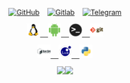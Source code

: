 <!--
**Sohil876/Sohil876** is a ✨ _special_ ✨ repository because its `README.md` (this file) appears on your GitHub profile.
-->

<p align="center"><a href ="https://github.com/Sohil876"><img alt="GitHub" src="https://img.shields.io/badge/-Github-FFFFFF?style=social&logo=Github&logoColor=black" /></a>&nbsp;&nbsp;&nbsp;&nbsp;<a href="https://gitlab.com/Sohil876"><img alt="Gitlab" src="https://img.shields.io/badge/-Gitlab-FFFFFF?style=social&logo=Gitlab&logoColor=black" /></a>&nbsp;&nbsp;&nbsp;&nbsp;<a href="https://t.me/Sohil876"><img alt="Telegram" src="https://img.shields.io/badge/-Telegram-FFFFFF?style=social&logo=Telegram&logoColor=blue" /></a></p>

<p align="center"><a href="https://github.com/Sohil876"><img alt="Linux" width="26px" src="https://raw.githubusercontent.com/github/explore/80688e429a7d4ef2fca1e82350fe8e3517d3494d/topics/linux/linux.png" />&nbsp;&nbsp;&nbsp;&nbsp;<img alt="Android" width="26px" src="https://raw.githubusercontent.com/github/explore/80688e429a7d4ef2fca1e82350fe8e3517d3494d/topics/android/android.png" />&nbsp;&nbsp;&nbsp;&nbsp;<img alt="Terminal" width="26px" src="https://raw.githubusercontent.com/github/explore/80688e429a7d4ef2fca1e82350fe8e3517d3494d/topics/terminal/terminal.png" />&nbsp;&nbsp;&nbsp;&nbsp;<img alt="Git" width="26px" src="https://raw.githubusercontent.com/github/explore/80688e429a7d4ef2fca1e82350fe8e3517d3494d/topics/git/git.png" /></a></p>

<p align="center"><a href="https://github.com/Sohil876"><img alt="Bash" width="26px" src="https://raw.githubusercontent.com/github/explore/80688e429a7d4ef2fca1e82350fe8e3517d3494d/topics/bash/bash.png" />&nbsp;&nbsp;&nbsp;&nbsp;<img alt="Lua" width="26px" src="https://raw.githubusercontent.com/github/explore/80688e429a7d4ef2fca1e82350fe8e3517d3494d/topics/lua/lua.png" />&nbsp;&nbsp;&nbsp;&nbsp;<img alt="Python" width="26px" src="https://raw.githubusercontent.com/github/explore/80688e429a7d4ef2fca1e82350fe8e3517d3494d/topics/python/python.png" /></a></p>

<p align="center"><a href="https://github.com/anuraghazra/github-readme-stats"><img src="https://github-readme-stats.vercel.app/api?username=Sohil876&show_icons=true&hide_border=true&count_private=true&hide_rank=true" /><img src="https://github-readme-stats.vercel.app/api/top-langs/?username=Sohil876&show_icons=true&hide_border=true&langs_count=8&layout=compact&hide=forth,groff,m4,assembly,c%2B%2B,objective-c" /></a></p>

